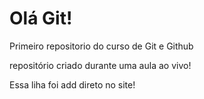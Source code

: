 # Olá Git!
 Primeiro repositorio do curso de Git e Github

 repositório criado durante uma aula ao vivo!

 Essa liha foi add direto no site!
